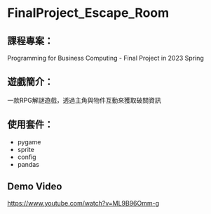# FinalProject_Escape_Room

## 課程專案：
Programming for Business Computing - Final Project in 2023 Spring

## 遊戲簡介：
一款RPG解謎遊戲，透過主角與物件互動來獲取破關資訊

## 使用套件：
- pygame
- sprite
- config
- pandas

## Demo Video
https://www.youtube.com/watch?v=ML9B96Omm-g
